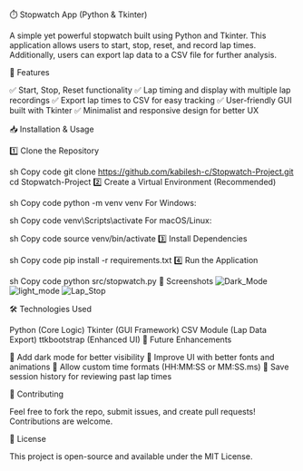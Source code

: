 ⏱️ Stopwatch App (Python & Tkinter)

A simple yet powerful stopwatch built using Python and Tkinter. This application allows users to start, stop, reset, and record lap times. Additionally, users can export lap data to a CSV file for further analysis.

🚀 Features

✅ Start, Stop, Reset functionality
✅ Lap timing and display with multiple lap recordings
✅ Export lap times to CSV for easy tracking
✅ User-friendly GUI built with Tkinter
✅ Minimalist and responsive design for better UX

📥 Installation & Usage

1️⃣ Clone the Repository

sh
Copy code
git clone https://github.com/kabilesh-c/Stopwatch-Project.git
cd Stopwatch-Project
2️⃣ Create a Virtual Environment (Recommended)

sh
Copy code
python -m venv venv
For Windows:

sh
Copy code
venv\Scripts\activate
For macOS/Linux:

sh
Copy code
source venv/bin/activate
3️⃣ Install Dependencies

sh
Copy code
pip install -r requirements.txt
4️⃣ Run the Application

sh
Copy code
python src/stopwatch.py
📸 Screenshots
![Dark_Mode](https://github.com/user-attachments/assets/16124ac2-d804-46c2-b6ac-a2843709892f)
![light_mode](https://github.com/user-attachments/assets/985e3ff3-b599-4012-b2e7-37dd7da150f4)
![Lap_Stop](https://github.com/user-attachments/assets/aab56426-d751-4b44-aedf-48b6821ff37e)


🛠️ Technologies Used

Python (Core Logic)
Tkinter (GUI Framework)
CSV Module (Lap Data Export)
ttkbootstrap (Enhanced UI)
📝 Future Enhancements

🔹 Add dark mode for better visibility
🔹 Improve UI with better fonts and animations
🔹 Allow custom time formats (HH:MM:SS or MM:SS.ms)
🔹 Save session history for reviewing past lap times

🤝 Contributing

Feel free to fork the repo, submit issues, and create pull requests! Contributions are welcome.

📜 License

This project is open-source and available under the MIT License.

